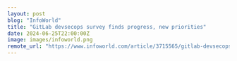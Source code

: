 ```yaml
---
layout: post
blog: "InfoWorld"
title: "GitLab devsecops survey finds progress, new priorities"
date: 2024-06-25T22:00:00Z
image: images/infoworld.png
remote_url: "https://www.infoworld.com/article/3715565/gitlab-devsecops-survey-finds-progress-new-priorities.html#tk.rss_applicationdevelopment"
---
```

